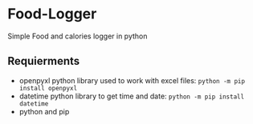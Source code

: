 # Food-Logger
Simple Food and calories logger in python

## Requierments
- openpyxl python library used to work with excel files: `python -m pip install openpyxl`
- datetime python library to get time and date: `python -m pip install datetime`
- python and pip

